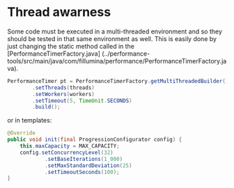 # Thread awarness

Some code must be executed in a multi-threaded environment and so they should
be tested in that same environment as well. This is easily done by just
changing the static method called in the
[PerformanceTimerFactory.java]
(../performance-tools/src/main/java/com/fillumina/performance/PerformanceTimerFactory.java).

```java
PerformanceTimer pt = PerformanceTimerFactory.getMultiThreadedBuilder()
        .setThreads(threads)
        .setWorkers(workers)
        .setTimeout(5, TimeUnit.SECONDS)
        .build();
```

or in templates:

```java
@Override
public void init(final ProgressionConfigurator config) {
    this.maxCapacity = MAX_CAPACITY;
    config.setConcurrencyLevel(32)
            .setBaseIterations(1_000)
            .setMaxStandardDeviation(25)
            .setTimeoutSeconds(100);
}
```


